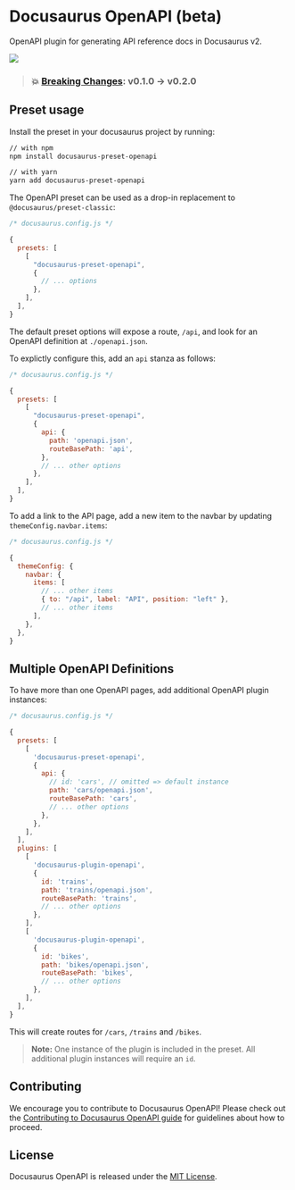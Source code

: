 # Docusaurus OpenAPI (beta)

OpenAPI plugin for generating API reference docs in Docusaurus v2.

![](https://user-images.githubusercontent.com/4212769/85324376-b9e3d900-b497-11ea-9765-c42a8ad1ff61.png)

> ### 💥 [Breaking Changes](https://github.com/cloud-annotations/docusaurus-plugin-openapi/releases/tag/v0.2.0): v0.1.0 -> v0.2.0

## Preset usage

Install the preset in your docusaurus project by running:

```sh
// with npm
npm install docusaurus-preset-openapi

// with yarn
yarn add docusaurus-preset-openapi
```

The OpenAPI preset can be used as a drop-in replacement to `@docusaurus/preset-classic`:

```js
/* docusaurus.config.js */

{
  presets: [
    [
      "docusaurus-preset-openapi",
      {
        // ... options
      },
    ],
  ],
}
```

The default preset options will expose a route, `/api`, and look for an OpenAPI definition at `./openapi.json`.

To explictly configure this, add an `api` stanza as follows:

```js
/* docusaurus.config.js */

{
  presets: [
    [
      "docusaurus-preset-openapi",
      {
        api: {
          path: 'openapi.json',
          routeBasePath: 'api',
        },
        // ... other options
      },
    ],
  ],
}
```

To add a link to the API page, add a new item to the navbar by updating `themeConfig.navbar.items`:

```js
/* docusaurus.config.js */

{
  themeConfig: {
    navbar: {
      items: [
        // ... other items
        { to: "/api", label: "API", position: "left" },
        // ... other items
      ],
    },
  },
}
```

## Multiple OpenAPI Definitions

To have more than one OpenAPI pages, add additional OpenAPI plugin instances:

```js
/* docusaurus.config.js */

{
  presets: [
    [
      'docusaurus-preset-openapi',
      {
        api: {
          // id: 'cars', // omitted => default instance
          path: 'cars/openapi.json',
          routeBasePath: 'cars',
          // ... other options
        },
      },
    ],
  ],
  plugins: [
    [
      'docusaurus-plugin-openapi',
      {
        id: 'trains',
        path: 'trains/openapi.json',
        routeBasePath: 'trains',
        // ... other options
      },
    ],
    [
      'docusaurus-plugin-openapi',
      {
        id: 'bikes',
        path: 'bikes/openapi.json',
        routeBasePath: 'bikes',
        // ... other options
      },
    ],
  ],
}
```

This will create routes for `/cars`, `/trains` and `/bikes`.

> **Note:** One instance of the plugin is included in the preset. All additional plugin instances will require an `id`.

## Contributing

We encourage you to contribute to Docusaurus OpenAPI! Please check out the
[Contributing to Docusaurus OpenAPI guide](CONTRIBUTING.md) for guidelines about how to proceed.

## License

Docusaurus OpenAPI is released under the [MIT License](https://opensource.org/licenses/MIT).
